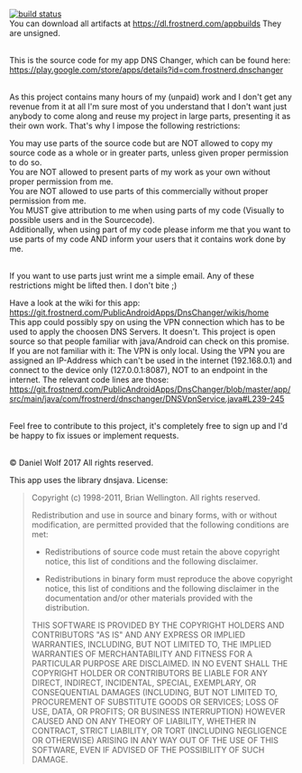 [![build status](https://git.frostnerd.com/PublicAndroidApps/DnsChanger/badges/master/build.svg)](https://git.frostnerd.com/PublicAndroidApps/DnsChanger/commits/master)
<br>You can download all artifacts at https://dl.frostnerd.com/appbuilds
They are unsigned.<br><br>


This is the source code for my app DNS Changer, which can be found here: https://play.google.com/store/apps/details?id=com.frostnerd.dnschanger<br><br>


As this project contains many hours of my (unpaid) work and I don't get any revenue from it at all I'm sure most of you understand that I don't want just anybody to come along and reuse my project in large parts, presenting it as their own work. That's why I impose the following restrictions:

You may use parts of the source code but are NOT allowed to copy my source code as a whole or in greater parts, unless given proper permission to do so.<br>
You are NOT allowed to present parts of my work as your own without proper permission from me.<br>
You are NOT allowed to use parts of this commercially without proper permission from me.<br>
You MUST give attribution to me when using parts of my code (Visually to possible users and in the Sourcecode).<br>
Additionally, when using part of my code please inform me that you want to use parts of my code AND inform your users that it contains work done by me.<br><br>

If you want to use parts just wrint me a simple email. Any of these restrictions might be lifted then. I don't bite ;)


Have a look at the wiki for this app: https://git.frostnerd.com/PublicAndroidApps/DnsChanger/wikis/home<br>
This app could possibly spy on using the VPN connection which has to be used to apply the choosen DNS Servers. It doesn't. This project is open source so that people familiar with java/Android can check on this promise.
If you are not familiar with it: The VPN is only local. Using the VPN you are assigned an IP-Address which can't be used in the internet (192.168.0.1) and connect to the device only (127.0.0.1:8087),
NOT to an endpoint in the internet. The relevant code lines are those: https://git.frostnerd.com/PublicAndroidApps/DnsChanger/blob/master/app/src/main/java/com/frostnerd/dnschanger/DNSVpnService.java#L239-245
<br><br>

Feel free to contribute to this project, it's completely free to sign up and I'd be happy to fix issues or implement requests.<br><br>


© Daniel Wolf 2017
All rights reserved.<br>

This app uses the library dnsjava. License:

>Copyright (c) 1998-2011, Brian Wellington.
>All rights reserved.
>
>Redistribution and use in source and binary forms, with or without
>modification, are permitted provided that the following conditions are met:
>
>  * Redistributions of source code must retain the above copyright notice,
>    this list of conditions and the following disclaimer.
>
>  * Redistributions in binary form must reproduce the above copyright notice,
>    this list of conditions and the following disclaimer in the documentation
>    and/or other materials provided with the distribution.
>
>THIS SOFTWARE IS PROVIDED BY THE COPYRIGHT HOLDERS AND CONTRIBUTORS "AS IS"
>AND ANY EXPRESS OR IMPLIED WARRANTIES, INCLUDING, BUT NOT LIMITED TO, THE
>IMPLIED WARRANTIES OF MERCHANTABILITY AND FITNESS FOR A PARTICULAR PURPOSE
>ARE DISCLAIMED. IN NO EVENT SHALL THE COPYRIGHT HOLDER OR CONTRIBUTORS BE
>LIABLE FOR ANY DIRECT, INDIRECT, INCIDENTAL, SPECIAL, EXEMPLARY, OR
>CONSEQUENTIAL DAMAGES (INCLUDING, BUT NOT LIMITED TO, PROCUREMENT OF
>SUBSTITUTE GOODS OR SERVICES; LOSS OF USE, DATA, OR PROFITS; OR BUSINESS
>INTERRUPTION) HOWEVER CAUSED AND ON ANY THEORY OF LIABILITY, WHETHER IN
>CONTRACT, STRICT LIABILITY, OR TORT (INCLUDING NEGLIGENCE OR OTHERWISE)
>ARISING IN ANY WAY OUT OF THE USE OF THIS SOFTWARE, EVEN IF ADVISED OF THE
>POSSIBILITY OF SUCH DAMAGE.